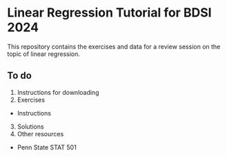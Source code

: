 # Linear Regression Tutorial for BDSI 2024

This repository contains the exercises and data for a review session on the topic of linear regression. 

## To do

1. Instructions for downloading
2. Exercises
  * Instructions
3. Solutions
4. Other resources
  * Penn State STAT 501
